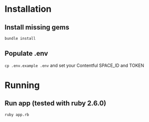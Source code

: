 # Installation

## Install missing gems

`bundle install`

## Populate .env

`cp .env.example .env` and set your Contentful SPACE_ID and TOKEN

# Running
## Run app (tested with ruby 2.6.0)

`ruby app.rb`
